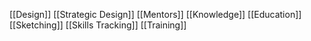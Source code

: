 [[Design]]
[[Strategic Design]]
[[Mentors]]
[[Knowledge]]
[[Education]]
[[Sketching]]
[[Skills Tracking]]
[[Training]]
